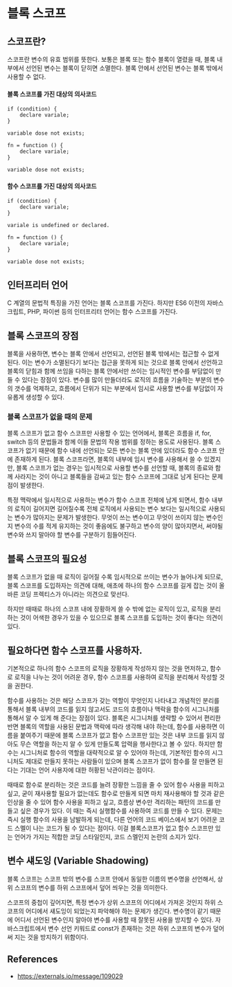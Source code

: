# 블록 스코프

## 스코프란?

스코프란 변수의 유효 범위를 뜻한다. 보통은 블록 또는 함수 블록이 열렸을 때, 블록 내부에서 선언된 변수는 블록이 닫히면 소멸한다. 블록 안에서 선언된 변수는 블록 밖에서 사용할 수 없다.

#### 블록 스코프를 가진 대상의 의사코드

```
if (condition) {
    declare variale;
}

variable dose not exists;
```

```
fn = function () {
    declare variale;
}

variable dose not exists;
```

#### 함수 스코프를 가진 대상의 의사코드

```
if (condition) {
    declare variale;
}

variale is undefined or declared.
```

```
fn = function () {
    declare variale;
}

variable dose not exists;
```

## 인터프리터 언어

C 계열의 문법적 특징을 가진 언어는 블록 스코프를 가진다. 하지만 ES6 이전의 자바스크립트, PHP, 파이썬 등의 인터프리터 언어는 함수 스코프를 가진다.

## 블록 스코프의 장점

블록을 사용하면, 변수는 블록 안에서 선언되고, 선언된 블록 밖에서는 접근할 수 없게 된다. 이는 변수가 소멸된다기 보다는 접근을 못하게 되는 것으로 블록 안에서 선언하고 블록의 닫힘과 함께 쓰임을 다하는 블록 안에서만 쓰이는 임시적인 변수를 부담없이 만들 수 있다는 장점이 있다. 변수를 많이 만들더라도 로직의 흐름을 기술하는 부분의 변수의 갯수를 억제하고, 흐름에서 단위가 되는 부분에서 임시로 사용할 변수를 부담없이 자유롭게 생성할 수 있다.

### 블록 스코프가 없을 때의 문제

블록 스코프가 없고 함수 스코프만 사용할 수 있는 언어에서, 블록은 흐름을 if, for, switch 등의 문법들과 함께 이들 문법의 작용 범위를 정하는 용도로 사용된다. 블록 스코프가 없기 때문에 함수 내에 선언되는 모든 변수는 블록 안에 있더라도 함수 스코프 안에 존재하게 된다. 블록 스코프라면, 블록의 내부에 임시 변수를 사용해서 쓸 수 있겠지만, 블록 스코프가 없는 경우는 임시적으로 사용할 변수를 선언할 때, 블록의 종료와 함께 사라지는 것이 아니고 블록들을 감싸고 있는 함수 스코프에 그대로 남게 된다는 문제점이 발생한다.

특정 맥락에서 일시적으로 사용하는 변수가 함수 스코프 전체에 남게 되면서, 함수 내부의 로직이 길어지면 길어질수록 전체 로직에서 사용되는 변수 보다는 일시적으로 사용되는 변수가 많아지는 문제가 발생한다. 무엇이 쓰는 변수이고 무엇이 쓰이지 않는 변수인지 변수의 수를 적게 유지하는 것이 좋음에도 불구하고 변수의 양이 많아지면서, 써야될 변수와 쓰지 말아야 할 변수를 구분하기 힘들어진다.

## 블록 스코프의 필요성

블록 스코프가 없을 때 로직이 길어질 수록 임시적으로 쓰이는 변수가 늘어나게 되므로, 블록 스코프를 도입하자는 의견에 대해, 애초에 하나의 함수 스코프를 길게 잡는 것이 올바른 코딩 프렉티스가 아니라는 의견으로 맞선다.

하지만 때때로 하나의 스코프 내에 장황하게 쓸 수 밖에 없는 로직이 있고, 로직을 분리하는 것이 어색한 경우가 있을 수 있으므로 블록 스코프를 도입하는 것이 좋다는 의견이 있다.

## 필요하다면 함수 스코프를 사용하자.

기본적으로 하나의 함수 스코프의 로직을 장황하게 작성하지 않는 것을 먼저하고, 함수로 로직을 나누는 것이 어려운 경우, 함수 스코프를 사용하여 로직을 분리해서 작성할 것을 권한다. 

함수를 사용하는 것은 해당 스코프가 갖는 역할이 무엇인지 나타내고 개념적인 분리를 통해서 블록 내부의 코드를 읽지 않고서도 코드의 흐름이나 맥락을 함수의 시그니처를 통해서 알 수 있게 해 준다는 장점이 있다. 블록은 시그니처를 생략할 수 있어서 편리한 반면 블록의 역할을 사용된 문법과 맥락에 따라 생각해 내야 하는데, 함수를 사용하면 이름을 붙여주기 때문에 블록 스코프가 없고 함수 스코프만 있는 것은 내부 코드를 읽지 않아도 무슨 역할을 하는지 알 수 있게 만들도록 압력을 행사한다고 볼 수 있다. 하지만 함수는 시그니처로 함수의 역할을 대략적으로 알 수 있어야 하는데, 기본적인 함수의 시그니처도 제대로 만들지 못하는 사람들이 있으며 블록 스코프가 없이 함수를 잘 만들면 된다는 기대는 언어 사용자에 대한 허황된 낙관이라는 점이다.

때때로 함수로 분리하는 것은 코드를 늘려 장황한 느낌을 줄 수 있어 함수 사용을 피하고 싶고, 굳이 재사용할 필요가 없는데도 함수로 만들게 되면 마치 재사용해야 할 것과 같은 인상을 줄 수 있어 함수 사용을 피하고 싶고, 흐름상 변수만 격리하는 패턴의 코드를 만들고 싶은 경우가 있다. 이 때는 즉시 실행함수를 사용하여 코드를 만들 수 있다. 문제는 즉시 실행 함수의 사용을 남발하게 되는데, 다른 언어의 코드 베이스에서 보기 어려운 코드 스멜이 나는 코드가 될 수 있다는 점이다. 이걸 블록스코프가 없고 함수 스코프만 있는 언어가 가지는 적합한 코딩 스타일인지, 코드 스멜인지 논란의 소지가 있다.

## 변수 섀도잉 (Variable Shadowing)

블록 스코프는 스코프 밖의 변수를 스코프 안에서 동일한 이름의 변수명을 선언해서, 상위 스코프의 변수를 하위 스코프에서 덮어 씌우는 것을 의미한다.

스코프의 중첩이 깊어지면, 특정 변수가 상위 스코프의 어디에서 가져온 것인지 하위 스코프의 어디에서 섀도잉이 되었는지 파악해야 하는 문제가 생긴다. 변수명이 같기 때문에 어디서 선언된 변수인지 알아야 변수를 사용할 때 잘못된 사용을 방지할 수 있다. 자바스크립트에서 변수 선언 키워드로 const가 존재하는 것은 하위 스코프의 변수가 덮어 써 지는 것을 방지하기 위함이다.

## References

- https://externals.io/message/109029
